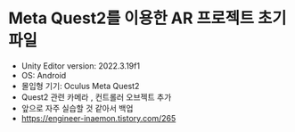# Meta Quest2를 이용한 AR 프로젝트 초기 파일
- Unity Editor version: 2022.3.19f1
- OS: Android
- 몰입형 기기: Oculus Meta Quest2
- Quest2 관련 카메라 , 컨트롤러 오브젝트 추가
- 앞으로 자주 실습할 것 같아서 백업
- https://engineer-inaemon.tistory.com/265

